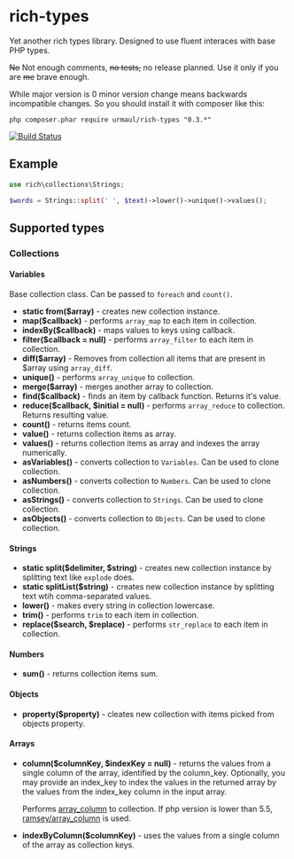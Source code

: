 # rich-types

Yet another rich types library. Designed to use fluent interaces with base PHP types.

<del>No</del> Not enough comments, <del>no tests,</del> no release planned. Use it only if you are <del>me</del> brave enough.

While major version is 0 minor version change means backwards incompatible changes. So you should install it with composer like this:

``
php composer.phar require urmaul/rich-types "0.3.*"
``

[![Build Status](https://travis-ci.org/urmaul/rich-types.svg)](https://travis-ci.org/urmaul/rich-types)

## Example

```php
use rich\collections\Strings;

$words = Strings::split(' ', $text)->lower()->unique()->values();
```

## Supported types

### Collections

#### Variables

Base collection class. Can be passed to `foreach` and `count()`.

* **static from($array)** - creates new collection instance.
* **map($callback)** - performs `array_map` to each item in collection.
* **indexBy($callback)**  - maps values to keys using callback.
* **filter($callback = null)** - performs `array_filter` to each item in collection.
* **diff($array)** - Removes from collection all items that are present in $array using `array_diff`.
* **unique()** - performs `array_unique` to collection.
* **merge($array)** - merges another array to collection.
* **find($callback)** - finds an item by callback function. Returns it's value.
* **reduce($callback, $initial = null)** - performs `array_reduce` to collection. Returns resulting value.
* **count()** - returns items count.
* **value()** - returns collection items as array.
* **values()** - returns collection items as array and indexes the array numerically.
* **asVariables()** - converts collection to `Variables`. Can be used to clone collection.
* **asNumbers()** - converts collection to `Numbers`. Can be used to clone collection.
* **asStrings()** - converts collection to `Strings`. Can be used to clone collection.
* **asObjects()** - converts collection to `Objects`. Can be used to clone collection.

#### Strings

* **static split($delimiter, $string)** - creates new collection instance by splitting text like `explode` does.
* **static splitList($string)** - creates new collection instance by splitting text wtih comma-separated values.
* **lower()** - makes every string in collection lowercase.
* **trim()** - performs `trim` to each item in collection.
* **replace($search, $replace)** - performs `str_replace` to each item in collection.

#### Numbers

* **sum()** - returns collection items sum.

#### Objects

* **property($property)** - cleates new collection with items picked from objects property.

#### Arrays

* **column($columnKey, $indexKey = null)** - returns the values from a single column of the array, identified by the column_key. Optionally, you may provide an index_key to index the values in the returned array by the values from the index_key column in the input array.

    Performs [array_column](http://php.net/manual/en/function.array-column.php) to collection. If php version is lower than 5.5, [ramsey/array_column](https://github.com/ramsey/array_column) is used.

* **indexByColumn($columnKey)**  - uses the values from a single column of the array as collection keys.
